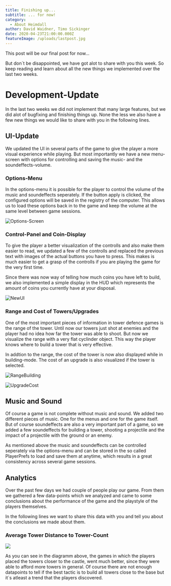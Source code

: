 ```yaml
---
title: Finishing up...
subtitle: ... for now!
category:
  - About Heimdall
author: David Waidner, Timo Sickinger
date: 2020-04-23T21:00:00.000Z
featureImage: /uploads/lastpost.jpg
---
```

This post will be our final post for now...

But don´t be disappointed, we have got alot to share with you this week. So keep reading and learn about all the new things we implemented over the last two weeks.



# Development-Update

In the last two weeks we did not implement that many large features, but we did alot of bugfixing and finishing things up. None the less we also have a few new things we would like to share with you in the following lines.

## UI-Update

We updated the UI in several parts of the game to give the player a more visual experience while playing. But most importantly we have a new menu-screen with options for controlling and saving the music- and the soundeffects-volume.

### Options-Menu

In the options-menu it is possible for the player to control the volume of the music and soundeffects seperately. If the button apply is clicked, the configured options will be saved in the registry of the computer. This allows us to load these options back in to the game and keep the volume at the same level between game sessions.

![](/uploads/options.jpg "Options-Screen")



### Control-Panel and Coin-Display

To give the player a better visualization of the controlls and also make them easier to read, we updated a few of the controlls and replaced the previous text with images of the actual buttons you have to press. This makes is much easier to get a grasp of the controlls if you are playing the game for the very first time.

Since there was now way of telling how much coins you have left to build, we also implemented a simple display in the HUD which represents the amount of coins you currently have at your disposal.

![](/uploads/ui1.jpg "NewUI")



### Range and Cost of Towers/Upgrades

One of the most important pieces of information in tower defence games is the range of the tower. Until now our towers just shot at enemies and the player had no idea how far the tower was able to shoot. But now we visualize the range with a very flat cyclinder object. This way the player knows where to build a tower that is very effective.

In addtion to the range, the cost of the tower is now also displayed while in building-mode. The cost of an upgrade is also visualized if the tower is selected.

![](/uploads/range_costs.jpg "RangeBuilding")

![](/uploads/upgrade.jpg "UpgradeCost")



## Music and Sound

Of course a game is not complete without music and sound. We added two different pieces of music. One for the menus and one for the game itself. But of course soundeffects are also a very important part of a game, so we added a few soundeffects for building a tower, shooting a projectile and the impact of a projectile with the ground or an enemy.

As mentioned above the music and soundeffects can be controlled seperately via the options-menu and can be stored in the so called PlayerPrefs to load and save them at anytime, which results in a great consistency across several game sessions.



## Analytics

Over the past few days we had couple of people play our game. From them we gathered a few data-points which we analyzed and came to some conclusions about the performance of the game and the playstyle of the players themselves. 

In the following lines we want to share this data with you and tell you about the conclusions we made about them.



### Average Tower Distance to Tower-Count

![](/uploads/diag_c.jpg)

As you can see in the diagramm above, the games in which the players placed the towers closer to the castle, went much better, since they were able to afford more towers in general. Of course there are not enough datapoints to tell if the best tactic is to build all towers close to the base but it`s atleast a trend that the players discovered.